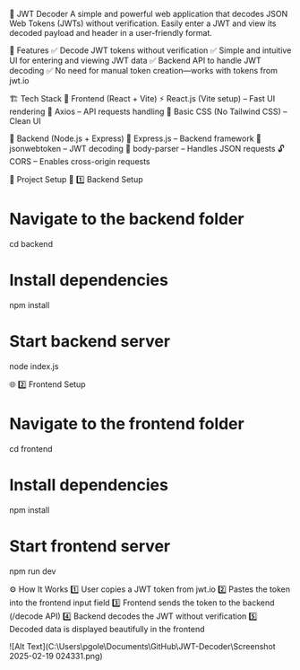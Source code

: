 🔑 JWT Decoder
A simple and powerful web application that decodes JSON Web Tokens (JWTs) without verification. Easily enter a JWT and view its decoded payload and header in a user-friendly format.

📌 Features
✅ Decode JWT tokens without verification
✅ Simple and intuitive UI for entering and viewing JWT data
✅ Backend API to handle JWT decoding
✅ No need for manual token creation—works with tokens from jwt.io


🏗 Tech Stack
🔹 Frontend (React + Vite)
⚡ React.js (Vite setup) – Fast UI rendering
📡 Axios – API requests handling
🎨 Basic CSS (No Tailwind CSS) – Clean UI

🔸 Backend (Node.js + Express)
🚀 Express.js – Backend framework
🔑 jsonwebtoken – JWT decoding
📩 body-parser – Handles JSON requests
🔓 CORS – Enables cross-origin requests

🚀 Project Setup
📂 1️⃣ Backend Setup
# Navigate to the backend folder
cd backend  

# Install dependencies
npm install  

# Start backend server
node index.js  


🌐 2️⃣ Frontend Setup
# Navigate to the frontend folder
cd frontend  

# Install dependencies
npm install  

# Start frontend server
npm run dev  

⚙️ How It Works
1️⃣ User copies a JWT token from jwt.io
2️⃣ Pastes the token into the frontend input field
3️⃣ Frontend sends the token to the backend (/decode API)
4️⃣ Backend decodes the JWT without verification
5️⃣ Decoded data is displayed beautifully in the frontend


![Alt Text](C:\Users\pgole\Documents\GitHub\JWT-Decoder\Screenshot 2025-02-19 024331.png)
